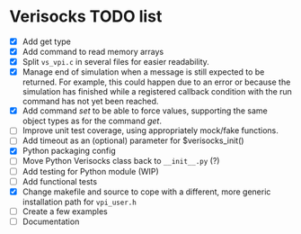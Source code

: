 # Verisocks TODO list

* [x] Add get type
* [x] Add command to read memory arrays
* [x] Split `vs_vpi.c` in several files for easier readability.
* [x] Manage end of simulation when a message is still expected to be returned.
  For example, this could happen due to an error or because the simulation has
  finished while a registered callback condition with the run command has not
  yet been reached.
* [x] Add command *set* to be able to force values, supporting the same object
  types as for the command *get*.
* [ ] Improve unit test coverage, using appropriately mock/fake functions.
* [ ] Add timeout as an (optional) parameter for $verisocks_init()
* [x] Python packaging config
* [ ] Move Python Verisocks class back to `__init__.py` (?)
* [ ] Add testing for Python module (WIP)
* [ ] Add functional tests
* [x] Change makefile and source to cope with a different, more generic
  installation path for `vpi_user.h`
* [ ] Create a few examples
* [ ] Documentation
